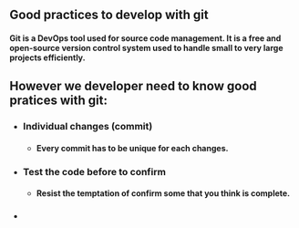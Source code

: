 ## Good practices to develop with git

#### **Git is a DevOps tool used for source code management. It is a free and open-source version control system used to handle small to very large projects efficiently.**

## However we developer need to know good pratices with git: 

* ### Individual changes (commit)
    * #### Every commit has to be unique for each changes.
* ### Test the code before to confirm
    * #### Resist the temptation of confirm some that you think is complete.
* ###